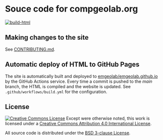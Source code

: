 # Souce code for compgeolab.org

[![build-html](https://github.com/compgeolab/website/workflows/build-html/badge.svg?event=push)](https://github.com/compgeolab/website/actions?query=workflow%3Abuild-html)

## Making changes to the site

See [CONTRIBUTING.md](CONTRIBUTING.md).

## Automatic deploy of HTML to GitHub Pages

The site is automatically built and deployed to
[emgeolab/emgeolab.github.io](https://github.com/emgeolab/emgeolab.github.io)
by the GitHub Actions service.
Every time a commit is pushed to the *main* branch, the HTML is compiled and
the website is updated.
See `.github/workflows/build.yml` for the configuration.

## License

[![Creative Commons
License](https://i.creativecommons.org/l/by/4.0/88x31.png)](http://creativecommons.org/licenses/by/4.0/)
Except were otherwise noted, this work is licensed under a
[Creative Commons Attribution 4.0 International
License](http://creativecommons.org/licenses/by/4.0/).

All source code is distributed under the [BSD 3-clause
License](https://opensource.org/licenses/BSD-3-Clause).
